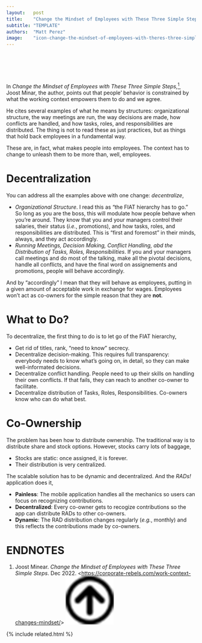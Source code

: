 ```yaml
---
layout:   post
title:    "Change the Mindset of Employees with These Three Simple Steps"
subtitle: "TEMPLATE"
authors:  "Matt Perez"
image:    "icon-change-the-mindset-of-employees-with-theres-three-simple-steps.svg"
---
```


<div style="display:none;">
 <p>Help others change their minds and it will influence the impact they want to make in the world.</p>
</div>

<h1>&nbsp;</h1>
 <p>In <em>Change the Mindset of Employees with These Three Simple Steps,</em><a href="#en01"><sup id="bm01">1&nbsp;</sup></a> Joost Minar, the author, points out that people&rsquo; behavior is constrained by what the working context empowers them to do and we agree.</p>
 <p>He cites several examples of what he means by structures: organizational structure, the way meetings are run, the way decisions are made, how conflicts are handled, and how tasks, roles, and responsibilities are distributed. The thing is not to read these as just practices, but as things that hold back employees in a fundamental way.</p>
 <p>These are, in fact, what makes people into employees. The context has to change to unleash them to be more than, well, employees.</p>

<h1>Decentralization</h1>
 <p>You can address all the examples above with one change: <em>decentralize</em>,</p>
  <ul>
   <li><em>Organizational Structure</em>. I read this as &ldquo;the <span class="_paradigm">FIAT</span> hierarchy has to go.&rdquo; So long as you are the boss, this will modulate how people behave when you&rsquo;re around. They know that you and your managers control their salaries, their status (<em>i.e.</em>, promotions), and how tasks, roles, and responsibilities are distributed. This is &ldquo;first and foremost&rdquo; in their minds, always, and they act accordingly.</li>
   <li><em>Running Meetings, Decision Making, Conflict Handling, abd the Distribution of Tasks, Roles, Responsibilities</em>. If you and your managers call meetings and do most of the talking, make all the pivotal decisions, handle all conflicts, and have the final word on assignements and promotions, people will behave accordingly.</li>
  </ul>
 <p>And by &ldquo;accordingly&rdquo; I mean that they will behave as employees, putting in a given amount of acceptable work in exchange for wages. Employees won&rsquo;t act as co-owners for the simple reason that they are <span style="font-weight:bold; ">not</span>.</p>

<h1>What to Do?</h1>
 <p>To decentralize, the first thing to do is to let go of the <span class="_paradigm">FIAT</span> hierarchy,
  <ul>
   <li>Get rid of titles, rank, &ldquo;need to know&rdquo; secrecy.</li>
   <li>Decentralize decision-making. This requires full transparency: everybody needs to know what&rsquo;s going on, in detail, so they can make well-informated decisions.</li>
   <li>Decentralize conflict handling. People need to up their skills on handling their own conflicts. If that fails, they can reach to another co-owner to facilitate.</li>
   <li>Decentralize  distribution of Tasks, Roles, Responsibilities. Co-owners know who can do what best.</li>
  </ul>

<h1>Co-Ownership</h1>
 <p>The problem has been how to distribute ownership. The traditional way is to distribute share and stock options. However, stocks carry lots of baggage,</p>
  <ul>
   <li>Stocks are static: once assigned, it is forever.</li>
   <li>Their distribution is very centralized.</li>
  </ul>
 <p>The scalable solution has to be dynamic and decentralized. And the <em>RADs!</em> application does it,</p>
  <ul>
   <li><b>Painless</b>: The mobile application handles all the mechanics so users can focus on recognizing contributions.</li>
   <li><b>Decentralized</b>: Every co-owner gets to recogize contributions so the app can distribute <span class="_paradigm">RAD</span>s to other co-owners.</li>
   <li><b>Dynamic</b>: The <span class="_paradigm">RAD</span> distribution changes regularly (<em>e.g.</em>, monthly) and this reflects the contributions made by co-owners.</li>
  </ul>

<h1 class="_section">ENDNOTES</h1>
 <ol>
  <li id="en01">
   <p class="_list-item">
    Joost Minear.
    <em>Change the Mindset of Employees with These Three Simple Steps</em>.
    Dec 2022.
    &lt;<a href="https://corporate-rebels.com/work-context-changes-mindset/" target="_blank">https://corporate-rebels.com/work-context-changes-mindset/</a>&gt;
    <a class="_uparrow" href="#bm01"><img src="/assets/img/arrow-up-icon.png"></a>
   </p>
  </li>
 </ol>

{% include related.html %}
